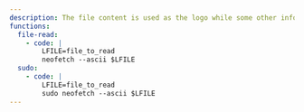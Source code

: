```yaml
---
description: The file content is used as the logo while some other information is displayed on its right, thus it might not be suitable to read arbitray binary files.
functions:
  file-read:
    - code: |
        LFILE=file_to_read
        neofetch --ascii $LFILE
  sudo:
    - code: |
        LFILE=file_to_read
        sudo neofetch --ascii $LFILE
---
```

